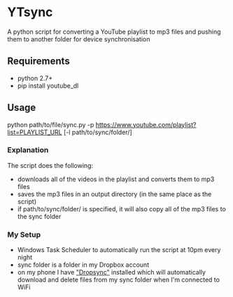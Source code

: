 # YTsync
A python script for converting a YouTube playlist to mp3 files and pushing them to another folder for device synchronisation

## Requirements
* python 2.7+
* pip install youtube_dl

## Usage
python path/to/file/sync.py -p https://www.youtube.com/playlist?list=PLAYLIST_URL [-l path/to/sync/folder/]

### Explanation
The script does the following:
* downloads all of the videos in the playlist and converts them to mp3 files
* saves the mp3 files in an output directory (in the same place as the script)
* if path/to/sync/folder/ is specified, it will also copy all of the mp3 files to the sync folder

### My Setup
* Windows Task Scheduler to automatically run the script at 10pm every night
* sync folder is a folder in my Dropbox account
* on my phone I have ["Dropsync"](https://play.google.com/store/apps/details?id=com.ttxapps.dropsync) installed which will automatically download and delete files from my sync folder when I'm connected to WiFi
